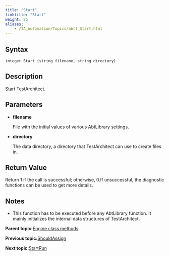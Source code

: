 ```yaml
--- 
title: "Start"
linktitle: "Start"
weight: 85
aliases: 
    - /TA_Automation/Topics/abtf_Start.html
---
```


## Syntax

`integer Start (string filename, string directory)`

## Description

Start TestArchitect.

## Parameters

-   **filename**

    File with the initial values of various AbtLibrary settings.

-   **directory**

    The data directory, a directory that TestArchitect can use to create files in.


## Return Value

Return 1 if the call is successful; otherwise, 0.If unsuccessful, the diagnostic functions can be used to get more details.

## Notes

-   This function has to be executed before any AbtLibrary function. It mainly initializes the internal data structures of TestArchitect.

**Parent topic:**[Engine class methods](/TA_Automation/Topics/abtf_Engine_classes.html)

**Previous topic:**[ShouldAssign](/TA_Automation/Topics/abtf_ShouldAssign.html)

**Next topic:**[StartRun](/TA_Automation/Topics/abtf_StartRun.html)

